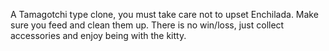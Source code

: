 A Tamagotchi type clone, you must take care not to upset Enchilada. Make sure you feed and clean them up. There is no win/loss, just collect accessories and enjoy being with the kitty.